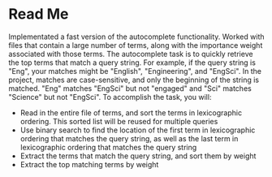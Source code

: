 # Read Me
Implementated a fast version of the autocomplete functionality. Worked with files that contain a large number of terms, along with the importance weight
associated with those terms. The autocomplete task is to quickly retrieve the top terms that match a query string. For example, if the query string is "Eng", your matches might be "English", "Engineering", and "EngSci". In the project, matches are case-sensitive, and only the beginning of the string is matched. "Eng" matches "EngSci" but not "engaged" and "Sci" matches "Science" but not "EngSci".
To accomplish the task, you will:
- Read in the entire file of terms, and sort the terms in lexicographic ordering. This sorted list will be reused for multiple queries
- Use binary search to find the location of the first term in lexicographic ordering that matches the query string, as well as the last term in lexicographic ordering that matches the query string
- Extract the terms that match the query string, and sort them by weight
- Extract the top matching terms by weight
